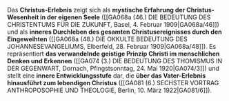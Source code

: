 
Das **Christus-Erlebnis** zeigt sich als **mystische Erfahrung der Christus-Wesenheit in der eigenen Seele** ([[GA068a (46.) DIE BEDEUTUNG DES CHRISTENTUMS FÜR DIE ZUKUNFT, Basel, 4. Februar 1909|GA068a/46]]) und als **inneres Durchleben des gesamten Christusereignisses durch den Eingeweihten** ([[GA068a (48.) DIE OKKULTE BEDEUTUNG DES JOHANNESEVANGELIUMS, Elberfeld, 28. Februar 1909|GA068a/48]]). Es repräsentiert **das verwandelnde geistige Prinzip Christi im menschlichen Denken und Erkennen** ([[GA074 (3.) DIE BEDEUTUNG DES THOMISMUS IN DER GEGENWART, Dornach, Pfingstsonntag, 24. Mai 1920|GA074/3]]) und stellt eine **innere Entwicklungsstufe** dar, die **über das Vater-Erlebnis hinausführt zum lebendigen Christus** ([[GA081 (6.) SECHSTER VORTRAG ANTHROPOSOPHIE UND THEOLOGIE, Berlin, 10. März 1922|GA081/6]]).
